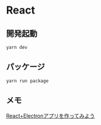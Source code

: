 # React

## 開発起動

`yarn dev`

## パッケージ

`yarn run package`

## メモ

[React+Electronアプリを作ってみよう](https://dev.to/origamium/create-reactelectron-application-in-quickly--36nl)